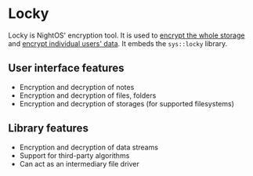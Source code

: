 # Locky

Locky is NightOS' encryption tool. It is used to [encrypt the whole storage](../features/encryption.md#global-encryption) and [encrypt individual users' data](../features/encryption.md#per-user-encryption). It embeds the `sys::locky` library.

## User interface features

- Encryption and decryption of notes
- Encryption and decryption of files, folders
- Encryption and decryption of storages (for supported filesystems)

## Library features

- Encryption and decryption of data streams
- Support for third-party algorithms
- Can act as an intermediary file driver
